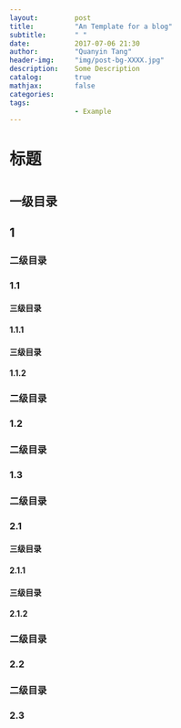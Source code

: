 ```yaml
---
layout:         post
title:          "An Template for a blog"
subtitle:       " "
date:           2017-07-06 21:30
author:         "Quanyin Tang"
header-img:     "img/post-bg-XXXX.jpg"
description:    Some Description
catalog:        true
mathjax:        false
categories:     
tags:
                - Example
---
```

# 标题<h1>

## 一级目录<h2> 1

### 二级目录<h3> 1.1

#### 三级目录<h4> 1.1.1

#### 三级目录<h4> 1.1.2

### 二级目录<h3> 1.2

### 二级目录<h3> 1.3


### 二级目录<h3> 2.1

#### 三级目录<h4> 2.1.1

#### 三级目录<h4> 2.1.2

### 二级目录<h3> 2.2

### 二级目录<h3> 2.3

